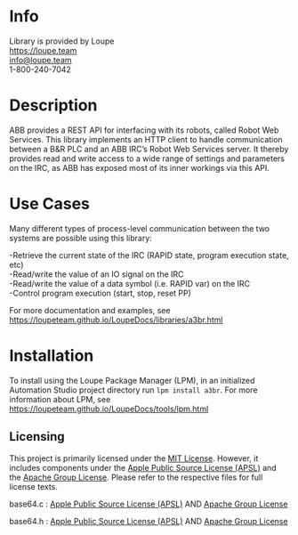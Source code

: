 # Info
Library is provided by Loupe  
https://loupe.team  
info@loupe.team  
1-800-240-7042  

# Description
ABB provides a REST API for interfacing with its robots, called Robot Web Services. This library implements an HTTP client to handle communication between a B&R PLC and an ABB IRC’s Robot Web Services server. It thereby provides read and write access to a wide range of settings and parameters on the IRC, as ABB has exposed most of its inner workings via this API. 

# Use Cases
Many different types of process-level communication between the two systems are possible using this library:

-Retrieve the current state of the IRC (RAPID state, program execution state, etc)  
-Read/write the value of an IO signal on the IRC  
-Read/write the value of a data symbol (i.e. RAPID var) on the IRC  
-Control program execution (start, stop, reset PP)  

For more documentation and examples, see https://loupeteam.github.io/LoupeDocs/libraries/a3br.html

# Installation
To install using the Loupe Package Manager (LPM), in an initialized Automation Studio project directory run `lpm install a3br`. For more information about LPM, see https://loupeteam.github.io/LoupeDocs/tools/lpm.html

## Licensing

This project is primarily licensed under the [MIT License](LICENSE.md). However, it includes components under the [Apple Public Source License (APSL)](LICENSE-APSL.md) and the [Apache Group License](LICENSE-Apache.md). Please refer to the respective files for full license texts.

base64.c : [Apple Public Source License (APSL)](LICENSE-APSL.md) AND [Apache Group License](LICENSE-Apache.md)

base64.h : [Apple Public Source License (APSL)](LICENSE-APSL.md) AND [Apache Group License](LICENSE-Apache.md)